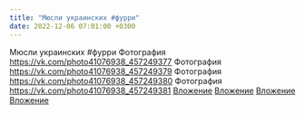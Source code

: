 ```yaml
---
title: "Мюсли украинских #фурри"
date: 2022-12-06 07:01:00 +0300
---
```


Мюсли украинских #фурри
Фотография
<a class="vk-attach" href="https://vk.com/photo41076938_457249377">https://vk.com/photo41076938_457249377</a>
Фотография
<a class="vk-attach" href="https://vk.com/photo41076938_457249379">https://vk.com/photo41076938_457249379</a>
Фотография
<a class="vk-attach" href="https://vk.com/photo41076938_457249380">https://vk.com/photo41076938_457249380</a>
Фотография
<a class="vk-attach" href="https://vk.com/photo41076938_457249381">https://vk.com/photo41076938_457249381</a>
<a class="vk-attach" href="https://vk.com/photo41076938_457249377">Вложение</a>
<a class="vk-attach" href="https://vk.com/photo41076938_457249379">Вложение</a>
<a class="vk-attach" href="https://vk.com/photo41076938_457249380">Вложение</a>
<a class="vk-attach" href="https://vk.com/photo41076938_457249381">Вложение</a>
